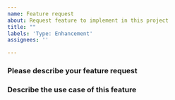 ```yaml
---
name: Feature request
about: Request feature to implement in this project
title: ""
labels: 'Type: Enhancement'
assignees: ''

---
```


<!--
Note:
1. Please make sure to provide a detailed description with all the relevant information that might be required to start working on this feature.
2. In case you are not sure about your request or whether the particular feature is already supported or not, please start a discussion instead.
3. GitHub Discussion: https://github.com/projectdiscovery/nuclei/discussions/categories/ideas
4. Join our discord server at https://discord.gg/projectdiscovery to discuss the idea on the #nuclei channel.
-->

### Please describe your feature request
<!-- A clear and concise description of feature to implement -->

### Describe the use case of this feature
<!-- A clear and concise description of the feature request's motivation and the use-cases in which it could be useful. -->
